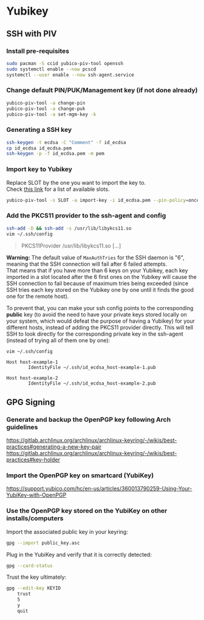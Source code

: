 # Yubikey

## SSH with PIV

### Install pre-requisites

```bash
sudo pacman -S ccid yubico-piv-tool openssh
sudo systemctl enable --now pcscd
systemctl --user enable --now ssh-agent.service
```

### Change default PIN/PUK/Management key (if not done already)

```bash
yubico-piv-tool -a change-pin
yubico-piv-tool -a change-puk
yubico-piv-tool -a set-mgm-key -k
```

### Generating a SSH key

```bash
ssh-keygen -t ecdsa -C "Comment" -f id_ecdsa
cp id_ecdsa id_ecdsa.pem
ssh-keygen -p -f id_ecdsa.pem -m pem
```

### Import key to Yubikey

Replace SLOT by the one you want to import the key to.  
Check [this link](https://docs.yubico.com/yesdk/users-manual/application-piv/slots.html) for a list of available slots.

```bash
yubico-piv-tool -s SLOT -a import-key -i id_ecdsa.pem --pin-policy=once --touch-policy=cached -k
```

### Add the PKCS11 provider to the ssh-agent and config

```bash
ssh-add -D && ssh-add -s /usr/lib/libykcs11.so
vim ~/.ssh/config
```

> PKCS11Provider /usr/lib/libykcs11.so
> [...]  

**Warning:** The default value of `MaxAuthTries` for the SSH daemon is "6", meaning that the SSH connection will fail after 6 failed attempts.  
That means that if you have more than 6 keys on your Yubikey, each key imported in a slot located after the 6 first ones on the Yubikey will cause the SSH connection to fail because of maximum tries being exceeded (since SSH tries each key stored on the Yubikey one by one until it finds the good one for the remote host).

To prevent that, you can make your ssh config points to the corresponding **public** key (to avoid the need to have your private keys stored locally on your system, which would defeat the purpose of having a Yubikey) for your different hosts, instead of adding the PKCS11 provider directly. This will tell SSH to look directly for the corresponding private key in the ssh-agent (instead of trying all of them one by one):

```bash
vim ~/.ssh/config
```

```text
Host host-example-1
        IdentityFile ~/.ssh/id_ecdsa_host-example-1.pub

Host host-example-2
        IdentityFile ~/.ssh/id_ecdsa_host-example-2.pub
```

## GPG Signing

### Generate and backup the OpenPGP key following Arch guidelines

<https://gitlab.archlinux.org/archlinux/archlinux-keyring/-/wikis/best-practices#generating-a-new-key-pair>  
<https://gitlab.archlinux.org/archlinux/archlinux-keyring/-/wikis/best-practices#key-holder>

### Import the OpenPGP key on smartcard (YubiKey)

<https://support.yubico.com/hc/en-us/articles/360013790259-Using-Your-YubiKey-with-OpenPGP>

### Use the OpenPGP key stored on the YubiKey on other installs/computers

Import the associated public key in your keyring:

```bash
gpg --import public_key.asc
```

Plug in the YubiKey and verify that it is correctly detected:

```bash
gpg --card-status
```


Trust the key ultimately:

```bash
gpg --edit-key KEYID
	trust
	5
	y
	quit
```
